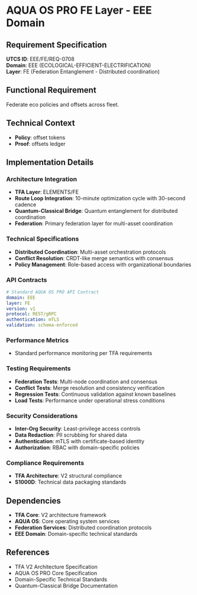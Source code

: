 # AQUA OS PRO FE Layer - EEE Domain

## Requirement Specification

**UTCS ID**: EEE/FE/REQ-0708  
**Domain**: EEE (ECOLOGICAL-EFFICIENT-ELECTRIFICATION)  
**Layer**: FE (Federation Entanglement - Distributed coordination)  

## Functional Requirement

Federate eco policies and offsets across fleet.

## Technical Context

- **Policy**: offset tokens
- **Proof**: offsets ledger


## Implementation Details

### Architecture Integration
- **TFA Layer**: ELEMENTS/FE
- **Route Loop Integration**: 10-minute optimization cycle with 30-second cadence
- **Quantum-Classical Bridge**: Quantum entanglement for distributed coordination
- **Federation**: Primary federation layer for multi-asset coordination

### Technical Specifications

- **Distributed Coordination**: Multi-asset orchestration protocols
- **Conflict Resolution**: CRDT-like merge semantics with consensus
- **Policy Management**: Role-based access with organizational boundaries

### API Contracts


```yaml
# Standard AQUA OS PRO API Contract
domain: EEE
layer: FE
version: v1
protocol: REST/gRPC
authentication: mTLS
validation: schema-enforced
```

### Performance Metrics

- Standard performance monitoring per TFA requirements

### Testing Requirements

- **Federation Tests**: Multi-node coordination and consensus
- **Conflict Tests**: Merge resolution and consistency verification
- **Regression Tests**: Continuous validation against known baselines
- **Load Tests**: Performance under operational stress conditions

### Security Considerations

- **Inter-Org Security**: Least-privilege access controls
- **Data Redaction**: PII scrubbing for shared data
- **Authentication**: mTLS with certificate-based identity
- **Authorization**: RBAC with domain-specific policies

### Compliance Requirements

- **TFA Architecture**: V2 structural compliance
- **S1000D**: Technical data packaging standards

## Dependencies

- **TFA Core**: V2 architecture framework
- **AQUA OS**: Core operating system services
- **Federation Services**: Distributed coordination protocols
- **EEE Domain**: Domain-specific technical standards

## References

- TFA V2 Architecture Specification
- AQUA OS PRO Core Specification
- Domain-Specific Technical Standards
- Quantum-Classical Bridge Documentation
